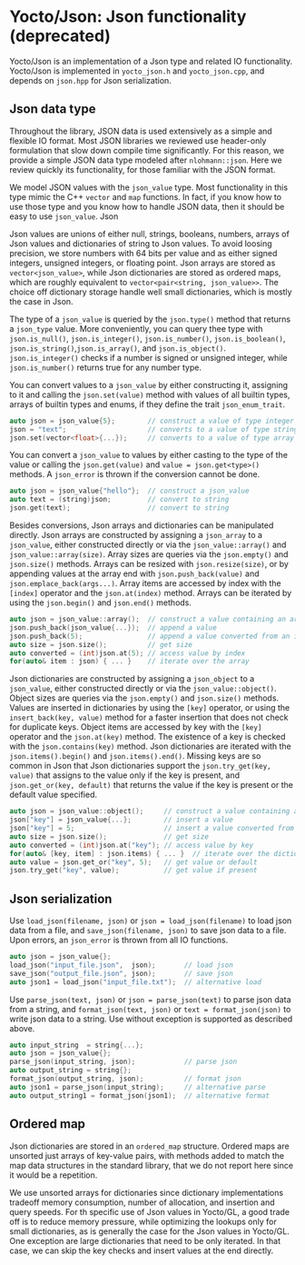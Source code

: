 # Yocto/Json: Json functionality (deprecated)

Yocto/Json is an implementation of a Json type and related IO functionality.
Yocto/Json is implemented in `yocto_json.h` and `yocto_json.cpp`, 
and depends on `json.hpp` for Json serialization.

## Json data type

Throughout the library, JSON data is used extensively as a simple and flexible
IO format. Most JSON libraries we reviewed use header-only formulation that
slow down compile time significantly. For this reason, we provide a simple
JSON data type modeled after `nlohmann::json`. Here we review quickly its
functionality, for those familiar with the JSON format.

We model JSON values with the `json_value` type. Most functionality in this
type mimic the C++ `vector` and `map` functions. In fact, if you know how 
to use those type and you know how to handle JSON data, then it should be 
easy to use `json_value`. Json

Json values are unions of either null, strings, booleans, numbers, arrays 
of Json values and dictionaries of string to Json values. To avoid loosing
precision, we store numbers with 64 bits per value and as either signed
integers, unsigned integers, or floating point. Json arrays are stored as
`vector<json_value>`, while Json dictionaries are stored as ordered maps,
which are roughly equivalent to `vector<pair<string, json_value>>`. 
The choice off dictionary storage handle well small dictionaries, which is 
mostly the case in Json.

The type of a `json_value` is queried by the `json.type()` method that returns 
a `json_type` value. More conveniently, you can query thee type with 
`json.is_null()`, `json.is_integer()`, `json.is_number()`, `json.is_boolean()`, 
`json.is_string()`,`json.is_array()`, and `json.is_object()`. 
`json.is_integer()` checks if a number is signed or unsigned integer, 
while `json.is_number()` returns true for any number type.

You can convert values to a `json_value` by either constructing it,
assigning to it and calling the `json.set(value)` method with values of all 
builtin types, arrays of builtin types and enums, if they define the trait 
`json_enum_trait`.

```cpp
auto json = json_value{5};        // construct a value of type integer
json = "text";                    // converts to a value of type string
json.set(vector<float>{...});     // converts to a value of type array
```

You can convert a `json_value` to values by either casting to the type of the
value or calling the `json.get(value)` and `value = json.get<type>()` methods. 
A `json_error` is thrown if the conversion cannot be done.

```cpp
auto json = json_value{"hello"};  // construct a json_value
auto text = (string)json;         // convert to string
json.get(text);                   // convert to string
```

Besides conversions, Json arrays and dictionaries can be manipulated directly.
Json arrays are constructed by assigning a `json_array` to a `json_value`, 
either constructed directly or via the `json_value::array()` and 
`json_value::array(size)`. Array sizes are queries via the `json.empty()` and 
`json.size()` methods. Arrays can be resized with `json.resize(size)`, or by
appending values at the array end with `json.push_back(value)` and 
`json.emplace_back(args...)`. Array items are accessed by index with the 
`[index]` operator and the `json.at(index)` method. Arrays can be iterated
by using the `json.begin()` and `json.end()` methods.

```cpp
auto json = json_value::array();  // construct a value containing an array
json.push_back(json_value{...});  // append a value
json.push_back(5);                // append a value converted from an int
auto size = json.size();          // get size
auto converted = (int)json.at(5); // access value by index
for(auto& item : json) { ... }    // iterate over the array
```

Json dictionaries are constructed by assigning a `json_object` to a `json_value`, 
either constructed directly or via the `json_value::object()`. Object sizes 
are queries via the `json.empty()` and `json.size()` methods. Values are
inserted in dictionaries by using the `[key]` operator, or using the 
`insert_back(key, value)` method for a faster insertion that does not check
for duplicate keys. Object items are accessed by key with the `[key]` operator 
and the `json.at(key)` method. The existence of a key is checked with the 
`json.contains(key)` method. Json dictionaries are iterated with the 
`json.items().begin()` and `json.items().end()`.
Missing keys are so common in Json that Json dictionaries support the 
`json.try_get(key, value)` that assigns to the value only if the key is present,
and `json.get_or(key, default)` that returns the value if the key is present or
the default value specified.

```cpp
auto json = json_value::object();     // construct a value containing a dict.
json["key"] = json_value{...};        // insert a value
json["key"] = 5;                      // insert a value converted from an int
auto size = json.size();              // get size
auto converted = (int)json.at("key"); // access value by key
for(auto& [key, item] : json.items) { ... }  // iterate over the dictionary
auto value = json.get_or("key", 5);   // get value or default
json.try_get("key", value);           // get value if present
```

## Json serialization

Use `load_json(filename, json)` or `json = load_json(filename)` to load json 
data from a file, and `save_json(filename, json)` to save json data to a file. 
Upon errors, an `json_error` is thrown from all IO functions.

```cpp
auto json = json_value{};
load_json("input_file.json",  json);       // load json
save_json("output_file.json", json);       // save json
auto json1 = load_json("input_file.txt");  // alternative load
```

Use `parse_json(text, json)`  or `json = parse_json(text)` to parse json data 
from a string, and `format_json(text, json)` or `text = format_json(json)` to 
write json data to a string.
Use without exception is supported as described above.

```cpp
auto input_string  = string{...};
auto json = json_value{};
parse_json(input_string, json);            // parse json
auto output_string = string{};
format_json(output_string, json);          // format json
auto json1 = parse_json(input_string);     // alternative parse
auto output_string1 = format_json(json1);  // alternative format
```

## Ordered map

Json dictionaries are stored in an `ordered_map` structure. Ordered maps are
unsorted just arrays of key-value pairs, with methods added to match the 
map data structures in the standard library, that we do not report here since
it would be a repetition.

We use unsorted arrays for dictionaries since dictionary implementations
tradeoff memory consumption, number of allocation, and insertion and
query speeds. For th specific use of Json values in Yocto/GL, a good trade off
is to reduce memory pressure, while optimizing the lookups only for small 
dictionaries, as is generally the case for the Json values in Yocto/GL.
One exception are large dictionaries that need to be only iterated. 
In that case, we can skip the key checks and insert values at the end directly.
